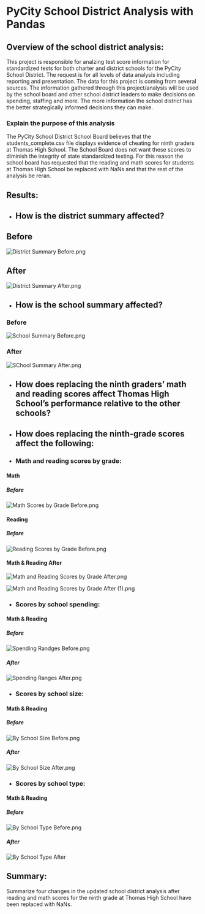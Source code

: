 # PyCity School District Analysis with Pandas

## Overview of the school district analysis:
This project is responsible for analzing test score information for standardized tests for both charter and district schools for the PyCity School District. The request is for all levels of data analysis including reporting and presentation. The data for this project is coming from several sources. The information gathered through this project/analysis will be used by the school board and other school district leaders to make decisions on spending, staffing and more. The more information the school district has the better strategically informed decisions they can make. 

### Explain the purpose of this analysis
The PyCity School District School Board believes that the students_complete.csv file displays evidence of cheating for ninth graders at Thomas High School. The School Board does not want these scores to diminish the integrity of state standardized testing. For this reason the school board has requested that the reading and math scores for students at Thomas High School be replaced with NaNs and that the rest of the analysis be reran.

## Results: 

- ## How is the district summary affected?

## Before
![District Summary Before.png](https://github.com/AprilVilmin/School_District_Analysis/blob/main/District%20Summary%20Before.png.png)

## After
![District Summary After.png](https://github.com/AprilVilmin/School_District_Analysis/blob/main/District%20Summary%20After.png.png)

- ## How is the school summary affected?

### Before
![School Summary Before.png](https://github.com/AprilVilmin/School_District_Analysis/blob/main/School%20Summary%20Before.png.png)

### After
![SChool Summary After.png](https://github.com/AprilVilmin/School_District_Analysis/blob/main/School%20Summary%20After.png)

- ## How does replacing the ninth graders’ math and reading scores affect Thomas High School’s performance relative to the other schools?


- ## How does replacing the ninth-grade scores affect the following:

- ### Math and reading scores by grade:
#### Math

##### Before
![Math Scores by Grade Before.png](https://github.com/AprilVilmin/School_District_Analysis/blob/main/Math%20Scores%20by%20Grade%20Before.png)

#### Reading 

##### Before

![Reading Scores by Grade Before.png](https://github.com/AprilVilmin/School_District_Analysis/blob/main/Reading%20Scores%20by%20%20Grade%20Before.png)

#### Math & Reading After
![Math and Reading Scores by Grade After.png](https://github.com/AprilVilmin/School_District_Analysis/blob/main/Math%20and%20Reading%20Scores%20by%20Grade%20After.png)

![Math and Reading Scores by Grade After (1).png](https://github.com/AprilVilmin/School_District_Analysis/blob/main/Math%20and%20Reading%20Scores%20by%20Grade%20After%20(1).png)

- ### Scores by school spending:
#### Math & Reading

##### Before
![Spending Randges Before.png](https://github.com/AprilVilmin/School_District_Analysis/blob/main/Spending%20Ranges%20Before.png)

##### After
![Spending Ranges After.png](https://github.com/AprilVilmin/School_District_Analysis/blob/main/Spending%20Ranges%20After.png)


- ### Scores by school size:

#### Math & Reading

##### Before
![By School Size Before.png](https://github.com/AprilVilmin/School_District_Analysis/blob/main/By%20School%20Size%20Before.png)

##### After
![By School Size After.png](https://github.com/AprilVilmin/School_District_Analysis/blob/main/By%20School%20Size%20After.png)


- ### Scores by school type:

#### Math & Reading

##### Before
![By School Type Before.png](https://github.com/AprilVilmin/School_District_Analysis/blob/main/By%20School%20Type%20Before.png)

##### After
![By School Type After](https://github.com/AprilVilmin/School_District_Analysis/blob/main/By%20School%20Type%20After.png)

## Summary: 
Summarize four changes in the updated school district analysis after reading and math scores for the ninth grade at Thomas High School have been replaced with NaNs.
